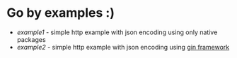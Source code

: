 # Go by examples :)

* *example1* - simple http example with json encoding using only native packages
* *example2* - simple http example with json encoding using [gin framework](https://github.com/gin-gonic/gin)
